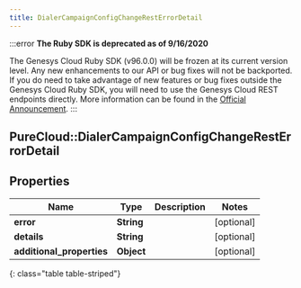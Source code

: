 ```yaml
---
title: DialerCampaignConfigChangeRestErrorDetail
---
```


:::error
**The Ruby SDK is deprecated as of 9/16/2020**

The Genesys Cloud Ruby SDK (v96.0.0) will be frozen at its current version level. Any new enhancements to our API or bug fixes will not be backported. If you do need to take advantage of new features or bug fixes outside the Genesys Cloud Ruby SDK, you will need to use the Genesys Cloud REST endpoints directly. More information can be found in the [Official Announcement](https://developer.mypurecloud.com/forum/t/announcement-genesys-cloud-ruby-sdk-end-of-life/8850).
:::


## PureCloud::DialerCampaignConfigChangeRestErrorDetail

## Properties

|Name | Type | Description | Notes|
|------------ | ------------- | ------------- | -------------|
| **error** | **String** |  | [optional] |
| **details** | **String** |  | [optional] |
| **additional_properties** | **Object** |  | [optional] |
{: class="table table-striped"}


